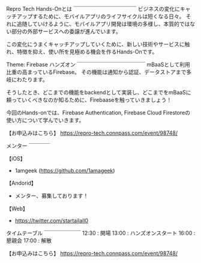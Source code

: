 Repro Tech Hands-Onとは
￣￣￣￣￣￣￣￣￣￣￣￣
ビジネスの変化にキャッチアップするために、モバイルアプリのライフサイクルは短くなる日々。
それに追随していけるように、モバイルアプリ開発は環境の多様し、本質的ではない部分の外部サービスへの委譲が進んでいます。

この変化にうまくキャッチアップしていくために、新しい技術やサービスに触れ、特徴を抑え、使い所を見極める機会を作るHands-Onです。

Theme: Firebase ハンズオン
￣￣￣￣￣￣￣￣￣￣￣￣￣
mBaaSとして利用比重の高まっているFirebase。
その機能は通知から認証、データストアまで多岐にわたります。

そうしたとき、どこまでの機能をbackendとして実装し、どこまでをmBaaSに頼っていくべきなのか知るために、Firebaaseを触っていきましょう！

今回のHands-onでは、Firebase Authentication, Firebase Cloud Firestoreの使い方について学んでいきます。

【お申込みはこちら】
https://repro-tech.connpass.com/event/98748/

メンター
￣￣￣￣

【iOS】

- 1amgeek (https://github.com/1amageek)

【Andorid】

- メンター、募集しております！

【Web】

- https://twitter.com/startailall0

タイムテーブル
￣￣￣￣￣￣￣
12:30 : 開場
13:00 : ハンズオンスタート
16:00 : 懇親会
17:00 : 解散

【お申込みはこちら】
https://repro-tech.connpass.com/event/98748/
